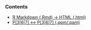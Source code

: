 ### Contents
- [R Markdown (.Rmd) -> HTML (.html)](https://github.com/Anirban166/Converters/tree/main/Conversions/R%20Markdown%20to%20HTML)
- [P[3|6|7] <-> P[3|6|7] (.ppm/.pam)](https://github.com/Anirban166/Converters/tree/main/Conversions/P%5B3%7C6%7C7%5D%20to%20P%5B3%7C6%7C7%5D%20PPM%7CPAM)